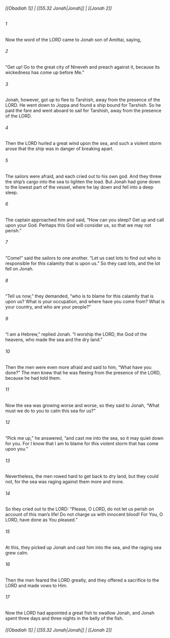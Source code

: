 
###### [[Obadiah 1]] | [[55.32 Jonah|Jonah]] | [[Jonah 2]]

###### 1
Now the word of the LORD came to Jonah son of Amittai, saying,
###### 2
“Get up! Go to the great city of Nineveh and preach against it, because its wickedness has come up before Me.”
###### 3
Jonah, however, got up to flee to Tarshish, away from the presence of the LORD. He went down to Joppa and found a ship bound for Tarshish. So he paid the fare and went aboard to sail for Tarshish, away from the presence of the LORD.
###### 4
Then the LORD hurled a great wind upon the sea, and such a violent storm arose that the ship was in danger of breaking apart.
###### 5
The sailors were afraid, and each cried out to his own god. And they threw the ship’s cargo into the sea to lighten the load. But Jonah had gone down to the lowest part of the vessel, where he lay down and fell into a deep sleep.
###### 6
The captain approached him and said, “How can you sleep? Get up and call upon your God. Perhaps this God will consider us, so that we may not perish.”
###### 7
“Come!” said the sailors to one another. “Let us cast lots to find out who is responsible for this calamity that is upon us.” So they cast lots, and the lot fell on Jonah.
###### 8
“Tell us now,” they demanded, “who is to blame for this calamity that is upon us? What is your occupation, and where have you come from? What is your country, and who are your people?”
###### 9
“I am a Hebrew,” replied Jonah. “I worship the LORD, the God of the heavens, who made the sea and the dry land.”
###### 10
Then the men were even more afraid and said to him, “What have you done?” The men knew that he was fleeing from the presence of the LORD, because he had told them.
###### 11
Now the sea was growing worse and worse, so they said to Jonah, “What must we do to you to calm this sea for us?”
###### 12
“Pick me up,” he answered, “and cast me into the sea, so it may quiet down for you. For I know that I am to blame for this violent storm that has come upon you.”
###### 13
Nevertheless, the men rowed hard to get back to dry land, but they could not, for the sea was raging against them more and more.
###### 14
So they cried out to the LORD: “Please, O LORD, do not let us perish on account of this man’s life! Do not charge us with innocent blood! For You, O LORD, have done as You pleased.”
###### 15
At this, they picked up Jonah and cast him into the sea, and the raging sea grew calm.
###### 16
Then the men feared the LORD greatly, and they offered a sacrifice to the LORD and made vows to Him.
###### 17
Now the LORD had appointed a great fish to swallow Jonah, and Jonah spent three days and three nights in the belly of the fish.

###### [[Obadiah 1]] | [[55.32 Jonah|Jonah]] | [[Jonah 2]]
